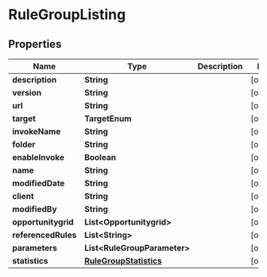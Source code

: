 

# RuleGroupListing


## Properties

| Name | Type | Description | Notes |
|------------ | ------------- | ------------- | -------------|
|**description** | **String** |  |  [optional] |
|**version** | **String** |  |  [optional] |
|**url** | **String** |  |  [optional] |
|**target** | **TargetEnum** |  |  [optional] |
|**invokeName** | **String** |  |  [optional] |
|**folder** | **String** |  |  [optional] |
|**enableInvoke** | **Boolean** |  |  [optional] |
|**name** | **String** |  |  [optional] |
|**modifiedDate** | **String** |  |  [optional] |
|**client** | **String** |  |  [optional] |
|**modifiedBy** | **String** |  |  [optional] |
|**opportunitygrid** | **List&lt;Opportunitygrid&gt;** |  |  [optional] |
|**referencedRules** | **List&lt;String&gt;** |  |  [optional] |
|**parameters** | **List&lt;RuleGroupParameter&gt;** |  |  [optional] |
|**statistics** | [**RuleGroupStatistics**](RuleGroupStatistics.md) |  |  [optional] |




